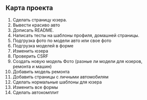 ## Карта проекта   
1. Сделать страницу юзера.
2. Вывести красиво авто
3. Дописать README.
4. Написать тесты на шаблоны профиля, домашней страницы.
5. Подгрузка фото по модели авто или свое фото
6. Подгрузка моделей в форме
7. Изменить юзера
8. Проверить CSRF
9. Создать новую модель Фото (разные ли модели для юзеров, ремонта и машин)
11. Добавить модель ремонта
12. Добавить страницы с личными автомобилям
15. Сделать нормальные шаблоны для юзера
16. Изменить все формы 
17. Сделать автокомплит
